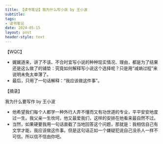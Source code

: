 ```yaml
---
title: 【读书笔记】我为什么写小说 by 王小波
subtitle: 
tags: 
- 读书笔记
date: 2024-05-15
layout: post
header-style: text
---
```


【WQC】
- 娓娓道来，讲了不该、不合时宜写小说的种种现实情况、理由，都是为了结果还是这么做了的铺垫：究竟如何解释写小说这个选择呢？只是用“减熵过程”来说明未免太单薄了。
- 最后，只用了一句话解释：“我应该做这件事”。

【摘录】

我为什么要写作 by 王小波

- 他希望我们每个人都学一种外行人弄不懂而又有功世道的专业，平平安安地度过一生。我父亲一生坎坷，他又最爱我们，这样的安排在他看来最自然不过。
- 当然，如果硬要我用一句话直截了当地回答这个问题，那就是：我相信自己有文学才能，我应该做这件事。但是这句话正如一个嫌疑犯说自己没杀人一样不可信。所以信不信由你吧。